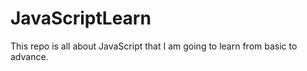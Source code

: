 # JavaScriptLearn
This repo is all about JavaScript that I am going to learn from basic to advance.
